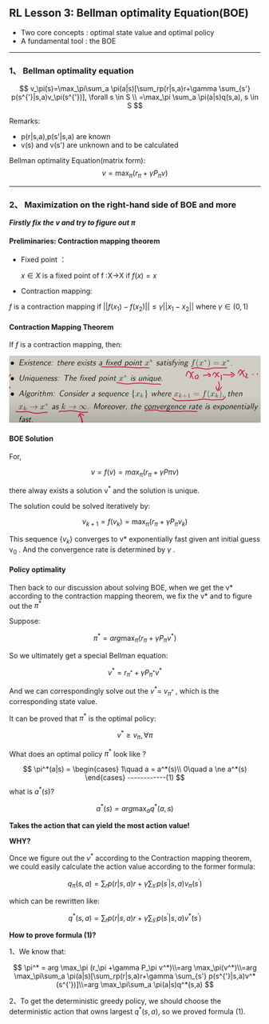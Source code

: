 ## RL Lesson 3: Bellman optimality Equation(BOE)

* Two core concepts : optimal state value and optimal policy
* A fundamental tool : the BOE

_________

###  1、 Bellman optimality equation 

$$
v_\pi(s)=\max_\pi\sum_a \pi(a|s)[\sum_rp(r|s,a)r+\gamma \sum_{s'} p(s^{'}|s,a)v_\pi(s^{'})], \forall s \in S \\
=\max_\pi \sum_a \pi(a|s)q(s,a), s \in S
$$

Remarks:

* p(r|s,a),p(s'|s,a) are known
* v(s) and v(s') are unknown and to be calculated 

Bellman optimality Equation(matrix form): 
$$
v= \max_\pi( r_\pi+\gamma P_\pi v)
$$

____

### 2、 Maximization on the right-hand side of BOE and more

***Firstly fix the v and try to figure out $\pi$***

#### Preliminaries: Contraction mapping theorem

* Fixed point ：

  $x \in X$ is a fixed point of f :X->X if $f(x) = x$ 

* Contraction mapping:

$f$ is a contraction mapping if  $||f(x_1)-f(x_2)|| \le \gamma ||x_1-x_2||$ where $\gamma \in (0,1)$

#### Contraction Mapping Theorem

If $f$ is a contraction mapping, then:

![CMT](printscreen/C3/Contraction_Mapping_Theorem.png)

#### BOE Solution 

For, 

$$
v=f(v)=max_\pi(r_\pi+\gamma P\pi v)
$$

there alway exists a solution v<sup>*</sup> and the solution is unique.

The solution could be solved iteratively by: 

$$
v_{k+1} = f(v_k) = \max_\pi(r_\pi+\gamma P_\pi v_k)
$$

This sequence {$v_k$} converges to v* exponentially fast given ant initial guess v<sub>0</sub> . And the convergence rate is determined by $\gamma$ .

#### Policy optimality 

Then back to our discussion about solving BOE, when we get the v* according to the contraction mapping theorem, we fix the v* and to figure out the $\pi^*$ 

Suppose: 

$$
\pi^* = arg \max_\pi (r_\pi +\gamma P_\pi v^*)
$$

So we ultimately get a special Bellman equation: 

$$
v^* = r_{\pi^*}+\gamma P_{\pi^*}v^*
$$

And we can correspondingly solve out the $v^*$= $v_{\pi ^*}$  , which is the corresponding state value.

It can be proved that $\pi^*$ is the optimal policy: 

$$
v^* \ge v_\pi , \forall \pi
$$

What does an optimal policy $\pi^*$ look like ?  

$$
\pi^*(a|s) = \begin{cases}
 1\quad a = a^*(s)\\
 0\quad a \ne a^*(s)
 \end{cases}           ------------(1)
$$ 
what is $a^*(s)$? 

$$
a^*(s) = arg \max_a q^*(a,s)
$$

**Takes the action that can yield the most action value!**

**WHY?**

Once we figure out the $v^*$ according to the Contraction mapping theorem, we could easily calculate the action value according to the former formula: 

$$
q_\pi(s,a) = \sum_rp(r|s,a)r+\gamma \sum_{s'} p(s^{'}|s,a)v_\pi(s^{'})
$$

which can be rewritten like: 

$$
q^*(s,a) = \sum_rp(r|s,a)r+\gamma \sum_{s'} p(s^{'}|s,a)v^*(s^{'})
$$

**How to prove formula (1)?**

1、We know that: 

$$
\pi^* = arg \max_\pi (r_\pi +\gamma P_\pi v^*)\\=arg \max_\pi(v^*)\\=arg \max_\pi\sum_a \pi(a|s)[\sum_rp(r|s,a)r+\gamma \sum_{s'} p(s^{'}|s,a)v^*(s^{'})]\\=arg \max_\pi\sum_a \pi(a|s)q^*(s,a)
$$

2、To get the deterministic greedy policy, we should choose the deterministic action that owns largest $q^*(s,a)$, so we proved formula (1). 

